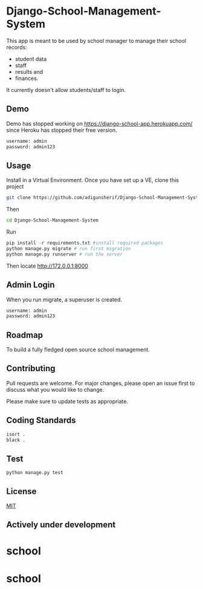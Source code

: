 # Django-School-Management-System

This app is meant to be used by school manager to manage their school records:
 - student data
 - staff
 - results and
 - finances.

It currently doesn't allow students/staff to login.


## Demo
Demo has stopped working on https://django-school-app.herokuapp.com/ since Heroku has stopped their free version.
```bash
username: admin
password: admin123
```

## Usage
Install in a Virtual Environment. Once you have set up a VE, clone this project
```bash
git clone https://github.com/adigunsherif/Django-School-Management-System.git
```
Then

```bash
cd Django-School-Management-System
```
Run

```python
pip install -r requirements.txt #install required packages
python manage.py migrate # run first migration
python manage.py runserver # run the server
```
Then locate http://172.0.0.1:8000

## Admin Login
When you run migrate, a superuser is created.
```bash
username: admin
password: admin123
```

## Roadmap
To build a fully fledged open source school management.

## Contributing
Pull requests are welcome. For major changes, please open an issue first to discuss what you would like to change.

Please make sure to update tests as appropriate.

## Coding Standards
```bash
isort .
black .
```

## Test
```base
python manage.py test
```

## License
[MIT](https://choosealicense.com/licenses/mit/)

## Actively under development
# school
# school
